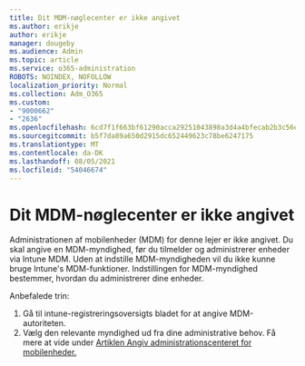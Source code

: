 ```yaml
---
title: Dit MDM-nøglecenter er ikke angivet
ms.author: erikje
author: erikje
manager: dougeby
ms.audience: Admin
ms.topic: article
ms.service: o365-administration
ROBOTS: NOINDEX, NOFOLLOW
localization_priority: Normal
ms.collection: Adm_O365
ms.custom:
- "9000662"
- "2636"
ms.openlocfilehash: 6cd7f1f663bf61290acca29251043898a3d4a4bfecab2b3c56eeb3207e8ccf9d
ms.sourcegitcommit: b5f7da89a650d2915dc652449623c78be6247175
ms.translationtype: MT
ms.contentlocale: da-DK
ms.lasthandoff: 08/05/2021
ms.locfileid: "54046674"
---
```

# <a name="your-mdm-authority-is-not-set"></a>Dit MDM-nøglecenter er ikke angivet

Administrationen af mobilenheder (MDM) for denne lejer er ikke angivet. Du skal angive en MDM-myndighed, før du tilmelder og administrerer enheder via Intune MDM. Uden at indstille MDM-myndigheden vil du ikke kunne bruge Intune's MDM-funktioner. Indstillingen for MDM-myndighed bestemmer, hvordan du administrerer dine enheder.

Anbefalede trin:
1. Gå til intune-registreringsoversigts bladet for at angive MDM-autoriteten.
2. Vælg den relevante myndighed ud fra dine administrative behov. Få mere at vide under [Artiklen Angiv administrationscenteret for mobilenheder.](https://docs.microsoft.com/intune/mdm-authority-set)